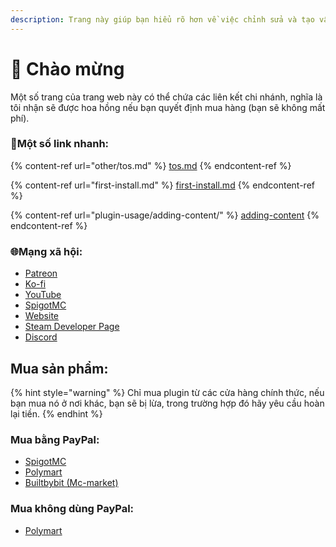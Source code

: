 ```yaml
---
description: Trang này giúp bạn hiểu rõ hơn về việc chỉnh sửa và tạo vật phẩm bẳng plugin của tôi (Translated by Unkn90wn1312; Dịch bởi Unkn90wn1312)
---
```


# 👋 Chào mừng

Một số trang của trang web này có thể chứa các liên kết chi nhánh, nghĩa là tôi nhận sẽ được hoa hồng nếu bạn quyết định mua hàng (bạn sẽ không mất phí).
### 💠Một số link nhanh:

{% content-ref url="other/tos.md" %}
[tos.md](other/tos.md)
{% endcontent-ref %}

{% content-ref url="first-install.md" %}
[first-install.md](first-install.md)
{% endcontent-ref %}

{% content-ref url="plugin-usage/adding-content/" %}
[adding-content](plugin-usage/adding-content/)
{% endcontent-ref %}

### 🌐Mạng xã hội:

* [Patreon](http://patreon.com/lonedev)
* [Ko-fi](http://a.devs.beer/kofi)
* [YouTube](http://youtube.com/lonedev)
* [SpigotMC](https://www.spigotmc.org/members/lonedev.88296/#resources)
* [Website](https://www.matteodev.it/)
* [Steam Developer Page](https://store.steampowered.com/developer/LoneDev/)
* [Discord](https://discord.gg/4dfnpUK)

## Mua sản phẩm:

{% hint style="warning" %}
Chỉ mua plugin từ các cửa hàng chính thức, nếu bạn mua nó ở nơi khác, bạn sẽ bị lừa, trong trường hợp đó hãy yêu cầu hoàn lại tiền.
{% endhint %}

### Mua bằng PayPal:

* [SpigotMC](https://www.spigotmc.org/resources/%E2%9C%A8itemsadder%E2%AD%90emotes-mobs-items-armors-hud-gui-emojis-blocks-wings-hats-liquids.73355/)
* [Polymart](https://polymart.org/resource/itemsadder-custom-items-etc.1851)
* [Builtbybit (Mc-market)](https://builtbybit.com/resources/itemsadder-emotes-mobs-items-armors-hud-gui-emojis-blocks-wings-hats-liquids.10839/)

### Mua không dùng PayPal:

* [Polymart](https://polymart.org/resource/itemsadder-custom-items-etc.1851)
